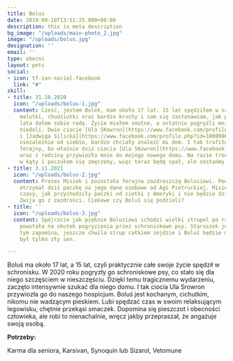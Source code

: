 ```yaml
---
title: Boluś
date: 2019-09-10T13:51:25.000+06:00
description: this is meta description
bg_image: "/uploads/main-photo_2.jpg"
image: "/uploads/bolus.jpg"
designation: ''
email: ''
type: obecni
layout: pets
social:
- icon: tf-ion-social-facebook
  link: "#"
skill:
- title: 31.10.2020
  icon: "/uploads/bolus-1.jpg"
  content: Cześć, jestem Bolek, mam około 17 lat. 15 lat spędziłem w schronisku. Jestem
    malutki, chudziutki oraz bardzo kruchy i sam się zastanawiam, jak przez te wszystkie
    lata dałem sobie radę. Życie miałem smutne, a ostatnio pogryźli mnie bracia w
    niedoli. Dwie ciocie [Ula SKowron](https://www.facebook.com/profile.php?id=100009144237427&__cft__%5b0%5d=AZUOaDroHvmdCcactk5C-xWtet-gnxLufwQtWb2Vafm71LluzNAp1aKrtpxKmnIRvFs0MtK0zAcqD6NdW_C25LwCtoQZItwXgV7hsoBvsvL9foTmaxA4Q8N4pcZXA_oFoql6v9iSRQ6fvqI6Cg3uyVZcbKlK4ccgtY3PWP9ssOH2NdOwUXpaN3_lzbR5okw-Nqo&__tn__=-%5dK-R)
    i [Jadwiga Silicka](https://www.facebook.com/profile.php?id=100008676721448&__cft__%5b0%5d=AZUOaDroHvmdCcactk5C-xWtet-gnxLufwQtWb2Vafm71LluzNAp1aKrtpxKmnIRvFs0MtK0zAcqD6NdW_C25LwCtoQZItwXgV7hsoBvsvL9foTmaxA4Q8N4pcZXA_oFoql6v9iSRQ6fvqI6Cg3uyVZcbKlK4ccgtY3PWP9ssOH2NdOwUXpaN3_lzbR5okw-Nqo&__tn__=-%5dK-R),
    niezależnie od siebie, bardzo chciały znaleźć mi dom. I tak trafiłem do viadrusowej
    ferajny, bo właśnie dziś ciocia [Ula SKowron](https://www.facebook.com/profile.php?id=100009144237427&__cft__%5b0%5d=AZUOaDroHvmdCcactk5C-xWtet-gnxLufwQtWb2Vafm71LluzNAp1aKrtpxKmnIRvFs0MtK0zAcqD6NdW_C25LwCtoQZItwXgV7hsoBvsvL9foTmaxA4Q8N4pcZXA_oFoql6v9iSRQ6fvqI6Cg3uyVZcbKlK4ccgtY3PWP9ssOH2NdOwUXpaN3_lzbR5okw-Nqo&__tn__=-%5dK-R)
    wraz z rodziną przywiozła mnie do mojego nowego domu. Na razie trochę tylko popatrzyłem
    w kąty i poczułem się zmęczony, więc teraz będę spał, ale zostańmy w kontakcie.
- title: 3.11.2021
  icon: "/uploads/bolus-2.jpg"
  content: Prezes Misiek i pozostała ferajna zazdroszczą Bolusiowi. Powód - Bolutek
    otrzymał dziś paczkę na jego dane osobowe od Agi Pietruckiej. Misiek pamięta te
    czasy, jak przychodziły paczki od ciotki z Ameryki i nie będzie dziś mógł spać.
    Zwija go z zazdrości. Ciekawe czy Boluś się podzieli?
- title: ''
  icon: "/uploads/bolus-3.jpg"
  content: Spójrzcie jak pięknie Bolusiowi schodzi wielki strupol po ranie, która
    powstała na skutek pogryzienia przez schroniskowe psy. Staruszek już powoli o
    tym zapomina, jeszcze chwila strup całkiem zejdzie i Boluś będzie myślał, że to
    był tylko zły sen.

---
```

Boluś ma około 17 lat, a 15 lat, czyli praktycznie całe swoje życie spędził w schronisku. W 2020 roku pogryzły go schroniskowe psy, co stało się dla niego szczęściem w nieszczęściu. Dzięki temu tragicznemu wydarzeniu, zaczęto intensywnie szukać dla niego domu. I tak ciocia Ula Srowron przywiozła go do naszego hospicjum. Boluś jest kochanym, cichutkim, nikomu nie wadzącym pieskiem. Lubi spędzać czas w swoim relaksującym legowisku, chętnie przekąsi smaczek. Dopomina się pieszczot i obecności człowieka, ale robi to nienachalnie, wręcz jakby przepraszał, że angażuje swoją osobą.

**Potrzeby:**

Karma dla seniora, Karsivan, Synoquin lub Sizarol, Vetomune